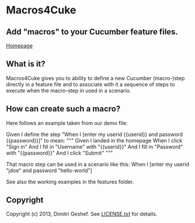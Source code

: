 Macros4Cuke
===========

## Add "macros" to your Cucumber feature files. ##
[Homepage](https://github.com/famished-tiger/Macros4Cuke)

## What is it? ##
Macros4Cuke gives you to ability to define a new Cucumber (macro-)step directly in a feature file
 and to associate with it a sequence of steps to execute when the macro-step in used in 
 a scenario.

## How can create such a macro? ## 
Here follows an example taken from our demo file:

  Given I define the step "When I [enter my userid {{userid}} and password {{password}}]" to mean:
  """
  Given I landed in the homepage
  When I click "Sign in"
  And I fill in "Username" with "{{userid}}"
  And I fill in "Password" with "{{password}}"
  And I click "Submit"
  """
  
That macro step  can be used in a scenario like this:
  When I [enter my userid "jdoe" and password "hello-world"]


See also the working examples in the features folder.


Copyright
---------
Copyright (c) 2013, Dimitri Geshef. See [LICENSE.txt](https://github.com/famished-tiger/Macros4Cuke/blob/master/LICENSE.txt) for details.